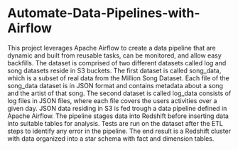 # Automate-Data-Pipelines-with-Airflow

This project leverages Apache Airflow to create a data pipeline that are dynamic and 
built from reusable tasks, can be monitored, and allow easy backfills.
The dataset is comprised of two different datasets called log and song datasets reside in S3 buckets.
The first dataset is called song_data, which is a subset of real data from the Million Song Dataset.
Each file of the song_data dataset is in JSON format and contains metadata about a song and the artist of that song.
The second dataset is called log_data consists of log files in JSON files, where each file covers the users activities over a given day. 
JSON data residing in S3 is fed trough a data pipeline defined in Apache Airflow.
The pipeline stages data into Redshift before inserting data into suitable tables for analysis.
Tests are run on the dataset after the ETL steps to identify any error in the pipeline. 
The end result is a Redshift cluster with data organized into a star schema with fact and dimension tables. 
